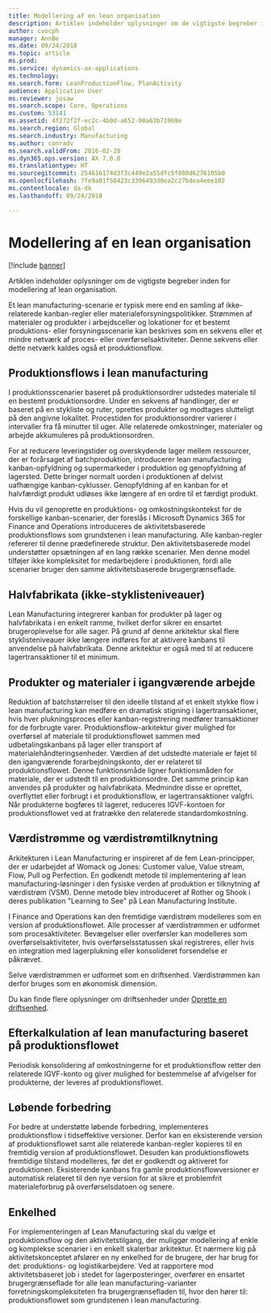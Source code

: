 ```yaml
---
title: Modellering af en lean organisation
description: Artiklen indeholder oplysninger om de vigtigste begreber inden for modellering af lean organisation.
author: cvocph
manager: AnnBe
ms.date: 09/24/2018
ms.topic: article
ms.prod: 
ms.service: dynamics-ax-applications
ms.technology: 
ms.search.form: LeanProductionFlow, PlanActivity
audience: Application User
ms.reviewer: josaw
ms.search.scope: Core, Operations
ms.custom: 53141
ms.assetid: 4f272f2f-ec2c-4b0d-a652-00a63b719b9e
ms.search.region: Global
ms.search.industry: Manufacturing
ms.author: conradv
ms.search.validFrom: 2016-02-28
ms.dyn365.ops.version: AX 7.0.0
ms.translationtype: HT
ms.sourcegitcommit: 254616174d3f3c449e2a55dfc5f080d6276105b0
ms.openlocfilehash: 7fe9a81f58423c3396493d0ea2c27bdea4eee102
ms.contentlocale: da-dk
ms.lasthandoff: 09/24/2018

---
```


# <a name="modeling-a-lean-organization"></a>Modellering af en lean organisation

[!include [banner](../includes/banner.md)]

Artiklen indeholder oplysninger om de vigtigste begreber inden for modellering af lean organisation. 

Et lean manufacturing-scenarie er typisk mere end en samling af ikke-relaterede kanban-regler eller materialeforsyningspolitikker. Strømmen af materialer og produkter i arbejdsceller og lokationer for et bestemt produktions- eller forsyningsscenarie kan beskrives som en sekvens eller et mindre netværk af proces- eller overførselsaktiviteter. Denne sekvens eller dette netværk kaldes også et produktionsflow.

## <a name="production-flows-in-lean-manufacturing"></a>Produktionsflows i lean manufacturing
I produktionsscenarier baseret på produktionsordrer udstedes materiale til en bestemt produktionsordre. Under en sekvens af handlinger, der er baseret på en stykliste og ruter, oprettes produkter og modtages slutteligt på den angivne lokalitet. Procestiden for produktionsordrer varierer i intervaller fra få minutter til uger. Alle relaterede omkostninger, materialer og arbejde akkumuleres på produktionsordren. 

For at reducere leveringstider og overskydende lager mellem ressourcer, der er forårsaget af batchproduktion, introducerer lean manufacturing kanban-opfyldning og supermarkeder i produktion og genopfyldning af lagersted. Dette bringer normalt uorden i produktionen af delvist uafhængige kanban-cyklusser. Genopfyldning af en kanban for et halvfærdigt produkt udløses ikke længere af en ordre til et færdigt produkt. 

Hvis du vil genoprette en produktions- og omkostningskontekst for de forskellige kanban-scenarier, der foreslås i Microsoft Dynamics 365 for Finance and Operations introduceres de aktivitetsbaserede produktionsflows som grundstenen i lean manufacturing. Alle kanban-regler refererer til denne prædefinerede struktur. Den aktivitetsbaserede model understøtter opsætningen af en lang række scenarier. Men denne model tilføjer ikke kompleksitet for medarbejdere i produktionen, fordi alle scenarier bruger den samme aktivitetsbaserede brugergrænseflade.

## <a name="semi-finished-products-non-bom-levels"></a>Halvfabrikata (ikke-styklisteniveauer)
Lean Manufacturing integrerer kanban for produkter på lager og halvfabrikata i en enkelt ramme, hvilket derfor sikrer en ensartet brugeroplevelse for alle sager. På grund af denne arkitektur skal flere styklisteniveauer ikke længere indføres for at aktivere kanbans til anvendelse på halvfabrikata. Denne arkitektur er også med til at reducere lagertransaktioner til et minimum.

## <a name="products-and-material-in-work-in-progress"></a>Produkter og materialer i igangværende arbejde
Reduktion af batchstørrelser til den ideelle tilstand af et enkelt stykke flow i lean manufacturing kan medføre en dramatisk stigning i lagertransaktioner, hvis hver plukningsproces eller kanban-registrering medfører transaktioner for de forbrugte varer. Produktionsflow-arkitektur giver mulighed for overførsel af materiale til produktionsflowet sammen med udbetalingskanbans på lager eller transport af materialehåndteringsenheder. Værdien af det udstedte materiale er føjet til den igangværende forarbejdningskonto, der er relateret til produktionsflowet. Denne funktionsmåde ligner funktionsmåden for materiale, der er udstedt til en produktionsordre. Det samme princip kan anvendes på produkter og halvfabrikata. Medmindre disse er oprettet, overflyttet eller forbrugt i et produktionsflow, er lagertransaktioner valgfri. Når produkterne bogføres til lageret, reduceres IGVF-kontoen for produktionsflowet ved at fratrække den relaterede standardomkostning.

## <a name="value-streams-and-value-stream-mapping"></a>Værdistrømme og værdistrømtilknytning
Arkitekturen i Lean Manufacturing er inspireret af de fem Lean-principper, der er udarbejdet af Womack og Jones: Customer value, Value stream, Flow, Pull og Perfection. En godkendt metode til implementering af lean manufacturing-løsninger i den fysiske verden af produktion er tilknytning af værdistrøm (VSM). Denne metode blev introduceret af Rother og Shook i deres publikation "Learning to See" på Lean Manufacturing Institute. 

I Finance and Operations kan den fremtidige værdistrøm modelleres som en version af produktionsflowet. Alle processer af værdistrømmen er udformet som procesaktiviteter. Bevægelser eller overførsler kan modelleres som overførselsaktiviteter, hvis overførselsstatussen skal registreres, eller hvis en integration med lagerplukning eller konsolideret forsendelse er påkrævet. 

Selve værdistrømmen er udformet som en driftsenhed. Værdistrømmen kan derfor bruges som en økonomisk dimension.

Du kan finde flere oplysninger om driftsenheder under [Oprette en driftsenhed](../../fin-and-ops/organization-administration/tasks/create-operating-unit.md).

## <a name="costing-for-lean-manufacturing-based-on-the-production-flow"></a>Efterkalkulation af lean manufacturing baseret på produktionsflowet
Periodisk konsolidering af omkostningerne for et produktionsflow retter den relaterede IGVF-konto og giver mulighed for bestemmelse af afvigelser for produkterne, der leveres af produktionsflowet.

## <a name="continuous-improvement"></a>Løbende forbedring
For bedre at understøtte løbende forbedring, implementeres produktionsflow i tidseffektive versioner. Derfor kan en eksisterende version af produktionsflowet samt alle relaterede kanban-regler kopieres til en fremtidig version af produktionsflowet. Desuden kan produktionsflowets fremtidige tilstand modelleres, før det er godkendt og aktiveret for produktionen. Eksisterende kanbans fra gamle produktionsflowversioner er automatisk relateret til den nye version for at sikre et problemfrit materialeforbrug på overførselsdatoen og senere.

## <a name="simplicity"></a>Enkelhed
For implementeringen af Lean Manufacturing skal du vælge et produktionsflow og den aktivitetstilgang, der muliggør modellering af enkle og komplekse scenarier i en enkelt skalerbar arkitektur. Et nærmere kig på aktivitetskonceptet afslører en ny enkelhed for de brugere, der har brug for det: produktions- og logistikarbejdere. Ved at rapportere mod aktivitetsbaseret job i stedet for lagerposteringer, overfører en ensartet brugergrænseflade for alle lean manufacturing-varianter forretningskompleksiteten fra brugergrænsefladen til, hvor den hører til: produktionsflowet som grundstenen i lean manufacturing.




